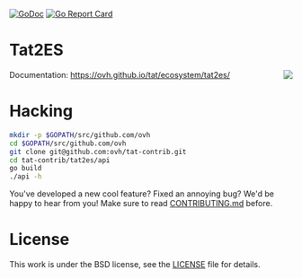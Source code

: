 [![GoDoc](https://godoc.org/github.com/ovh/tat-contrib/tat2es?status.svg)](https://godoc.org/github.com/ovh/tat-contrib/tat2es)
[![Go Report Card](https://goreportcard.com/badge/ovh/tat-contrib/tat2es)](https://goreportcard.com/report/ovh/tat-contrib/tat2es)

# Tat2ES

<img align="right" src="https://raw.githubusercontent.com/ovh/tat/master/tat.png">

Documentation: https://ovh.github.io/tat/ecosystem/tat2es/

# Hacking

```bash
mkdir -p $GOPATH/src/github.com/ovh
cd $GOPATH/src/github.com/ovh
git clone git@github.com:ovh/tat-contrib.git
cd tat-contrib/tat2es/api
go build
./api -h
```

You've developed a new cool feature? Fixed an annoying bug? We'd be happy
to hear from you! Make sure to read [CONTRIBUTING.md](./CONTRIBUTING.md) before.

# License

This work is under the BSD license, see the [LICENSE](LICENSE) file for details.
